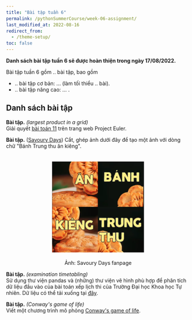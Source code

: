 ```yaml
---
title: "Bài tập tuần 6"
permalink: /pythonSummerCourse/week-06-assignment/
last_modified_at: 2022-08-16
redirect_from:
  - /theme-setup/
toc: false
---
```



**Danh sách bài tập tuần 6 sẽ được hoàn thiện trong ngày 17/08/2022.**

Bài tập tuần 6 gồm .. bài tập, bao gồm
- .. bài tập cơ bản: ... (làm tối thiểu .. bài).
- .. bài tập nâng cao: ... .


## Danh sách bài tập

**Bài tập.** *(largest product in a grid)* \
Giải quyết [bài toán 11](https://projecteuler.net/problem=11) trên trang web Project Euler.


**Bài tập.** ([Savoury Days](http://www.savourydays.com/)) Cắt, ghép ảnh dưới đây để tạo một ảnh với dòng chữ "Bánh Trung thu ăn kiêng".

<div>
    <img src="/assets/images/courses/homework/SD_mooncake.png"
    style="width:50%;
    max-width:700px;
    display: block;
    margin-left: auto;
    margin-right: auto;
    padding-top:20px;
    padding-bottom:20px;">
</div>

<center> Ảnh: Savoury Days fanpage </center>


**Bài tập.** *(examination timetabling)* \
Sử dụng thư viện pandas và (những) thư viện vẽ hình phù hợp để phân tích dữ liệu đầu vào của bài toán xếp lịch thi của Trường Đại học Khoa học Tự nhiên. Dữ liệu có thể tải xuống tại [đây](/assets/dataset/examinationTimetablingDataset.zip).


**Bài tập.** *(Conway's game of life)* \
Viết một chương trình mô phỏng [Conway's game of life](https://en.wikipedia.org/wiki/Conway%27s_Game_of_Life).
